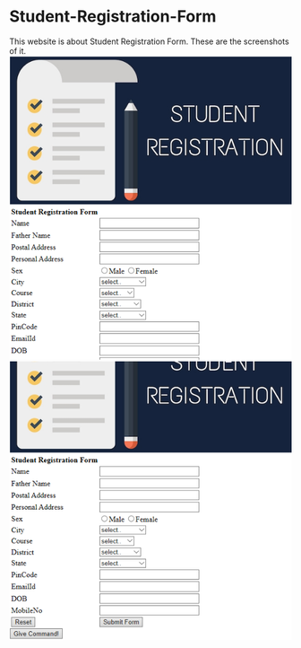 # Student-Registration-Form
This website is about Student Registration Form. These are the screenshots of it.
![](image.png)
![](images.png)
